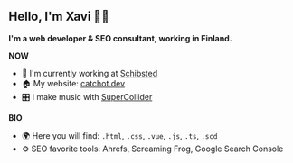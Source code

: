
## Hello, I'm Xavi 👋🏻
**I'm a web developer & SEO consultant, working in Finland.**

**NOW**
- 🏢 I'm currently working at [Schibsted](https://schibsted.com/)
- 🏠 My website: [catchot.dev](https://catchot.dev/)
- 🎛 I make music with [SuperCollider](https://supercollider.github.io/)

**BIO**
- 🌍 Here you will find: `.html`, `.css`, `.vue`, `.js`, `.ts`, `.scd`
- ⚙️ SEO favorite tools: Ahrefs, Screaming Frog, Google Search Console
